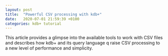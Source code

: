 ```yaml
---
layout: post
title:  "Powerful CSV processing with kdb+"
date:   2020-07-01 21:59:39 +0100
categories: kdb+ tutorial
---
```

This article provides a glimpse into the available tools to work with CSV files and describes how kdb+ and its query language q raise CSV processing to a new level of performance and simplicity.